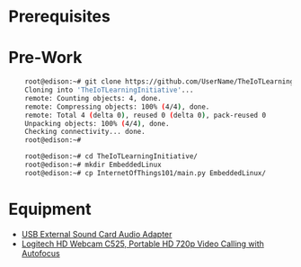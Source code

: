 # Prerequisites

# Pre-Work

```sh
    root@edison:~# git clone https://github.com/UserName/TheIoTLearningInitiative.git
    Cloning into 'TheIoTLearningInitiative'...
    remote: Counting objects: 4, done.
    remote: Compressing objects: 100% (4/4), done.
    remote: Total 4 (delta 0), reused 0 (delta 0), pack-reused 0
    Unpacking objects: 100% (4/4), done.
    Checking connectivity... done.
    root@edison:~# 
```

```sh
    root@edison:~# cd TheIoTLearningInitiative/
    root@edison:~# mkdir EmbeddedLinux
    root@edison:~# cp InternetOfThings101/main.py EmbeddedLinux/
```

# Equipment

- [USB External Sound Card Audio Adapter](https://www.amazon.com/External-Sound-Audio-Adapter-Channel/dp/B00CKKFCJC)
- [Logitech HD Webcam C525, Portable HD 720p Video Calling with Autofocus](https://www.amazon.com/Logitech-Webcam-Portable-Calling-Autofocus/dp/B004WO8HQ4/ref=sr_1_1?s=hi&ie=UTF8&qid=1466446869&sr=8-1&keywords=USB+Camera+HD+Webcam+C525)
